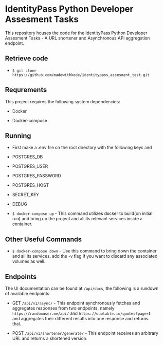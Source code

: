 # IdentityPass Python Developer Assesment Tasks

This repository houses the code for the IdentityPass Python Developer Assesment Tasks - A URL shortener and Asynchronous API aggregation endpoint. 

## Retrieve code

-   `$ git clone https://github.com/madewithkode/identitypass_assesment_test.git`

## Requrements

This project requires the following system dependencies:


*   Docker

*   Docker-compose


## Running

- First make a .env file on the root directory with the following keys and 

*   POSTGRES_DB

*   POSTGRES_USER

*   POSTGRES_PASSWORD

*   POSTGRES_HOST

*   SECRET_KEY

*   DEBUG

-   `$ docker-compose up`  - This command utilizes docker to build(on initial run) and bring up the project and all its relevant services inside a container.

## Other Useful Commands

-   `$ docker-compose down` - Use this command to bring down the container and all its services. add the -v flag if you want to discard any associated volumes as well.


## Endpoints

The UI documentation can be found at `/api/docs`, the following is a rundown of available endpoints:

-  GET `/api/v1/async/`  - This endpoint aynchronously fetches and aggregates responses from two endpoints, namely `https://randomuser.me/api/` and `https://quotable.io/quotes?page=1` and aggregates their different results into one response and returns that. 

-  POST `/api/v1/shortener/generate/` - This endpoint receives an arbitrary URL and returns a shortened version.

